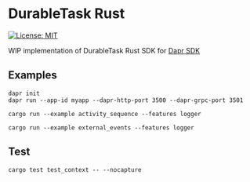 # DurableTask Rust

[![License: MIT](https://img.shields.io/badge/License-MIT-blue.svg)](https://opensource.org/licenses/MIT)

WIP implementation of DurableTask Rust SDK for [Dapr SDK](https://github.com/dapr/rust-sdk)

## Examples

```shell
dapr init
dapr run --app-id myapp --dapr-http-port 3500 --dapr-grpc-port 3501
```

```shell
cargo run --example activity_sequence --features logger
```

```shell
cargo run --example external_events --features logger
```

## Test

```shell
cargo test test_context -- --nocapture
```